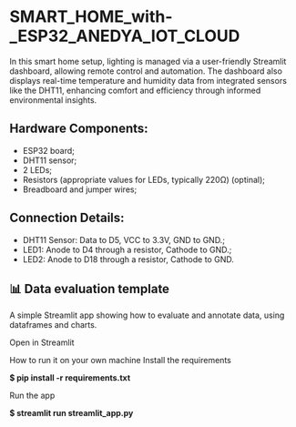 # SMART_HOME_with-_ESP32_ANEDYA_IOT_CLOUD
In this smart home setup, lighting is managed via a user-friendly Streamlit dashboard, allowing remote control and automation. The dashboard also displays real-time temperature and humidity data from integrated sensors like the DHT11, enhancing comfort and efficiency through informed environmental insights.


## **Hardware Components:**
- ESP32 board; 
- DHT11 sensor; 
- 2 LEDs; 
- Resistors (appropriate values for LEDs, typically 220Ω) (optinal); 
- Breadboard and jumper wires;

## **Connection Details:**
- DHT11 Sensor: Data to D5, VCC to 3.3V, GND to GND.; 
- LED1: Anode to D4 through a resistor, Cathode to GND.; 
- LED2: Anode to D18 through a resistor, Cathode to GND.

## **📊 Data evaluation template**
A simple Streamlit app showing how to evaluate and annotate data, using dataframes and charts.

Open in Streamlit

How to run it on your own machine
Install the requirements

**$ pip install -r requirements.txt**

Run the app

**$ streamlit run streamlit_app.py**
